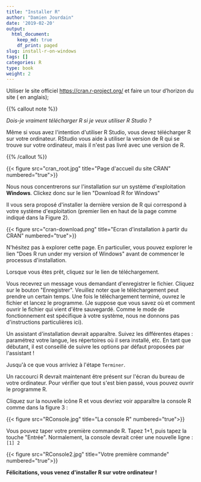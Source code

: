 ```yaml
---
title: "Installer R"
author: "Damien Jourdain"
date: '2019-02-20'
output:
  html_document:
    keep_md: true
    df_print: paged
slug: install-r-on-windows
tags: []
categories: R
type: book
weight: 2
---
```



Utiliser le site officiel <a href="https://cran.r-project.org/" target="_blank">https://cran.r-project.org/ </a> et faire un tour d’horizon du site ( en anglais);

{{% callout note %}}

*Dois-je vraiment télécharger R si je veux utiliser R Studio ?*

Même si vous avez l'intention d'utiliser R Studio, vous devez télécharger R sur votre ordinateur. RStudio vous aide à utiliser la version de R qui se trouve sur votre ordinateur, mais il n'est pas livré avec une version de R.

{{% /callout %}}


{{< figure src="cran_root.jpg" title="Page d'accueil du site CRAN" numbered="true">}}

Nous nous concentrerons sur l'installation sur un système d'exploitation **Windows**. Clickez donc sur le lien "Download R for Windows"

Il vous sera proposé d'installer la dernière version de R qui correspond à votre système d'exploitation (premier lien en haut de la page comme indiqué dans la Figure 2).

{{< figure src="cran-download.png" title="Ecran d'installation à partir du CRAN" numbered="true">}}

N'hésitez pas à explorer cette page. En particulier, vous pouvez explorer le lien "Does R run under my version of Windows" avant de commencer le processus d'installation.

Lorsque vous êtes prêt, cliquez sur le lien de téléchargement.

Vous recevrez un message vous demandant d'enregistrer le fichier. Cliquez sur le bouton "Enregistrer". Veuillez noter que le téléchargement peut prendre un certain temps. Une fois le téléchargement terminé, ouvrez le fichier et lancez le programme. (Je suppose que vous savez où et comment ouvrir le fichier qui vient d'être sauvegardé. Comme le mode de fonctionnement est spécifique à votre système, nous ne donnons pas d'instructions particulières ici).

Un assistant d'installation devrait apparaître. Suivez les différentes étapes : paramétrez votre langue, les répertoires où il sera installé, etc. En tant que débutant, il est conseillé de suivre les options par défaut proposées par l'assistant !

Jusqu'à ce que vous arriviez à l'étape `Terminer`.

Un raccourci R devrait maintenant être présent sur l'écran du bureau de votre ordinateur.
Pour vérifier que tout s'est bien passé, vous pouvez ouvrir le programme R.

Cliquez sur la nouvelle icône R et vous devriez voir apparaître la console R comme dans la figure 3 :

{{< figure src="RConsole.jpg" title="La console R" numbered="true">}}


Vous pouvez taper votre première commande R. Tapez 1+1, puis tapez la touche "Entrée". Normalement, la console devrait créer une nouvelle ligne :  `[1] 2`

{{< figure src="RConsole2.jpg" title="Votre première commande" numbered="true">}}

**Félicitations, vous venez d'installer R sur votre ordinateur !**


